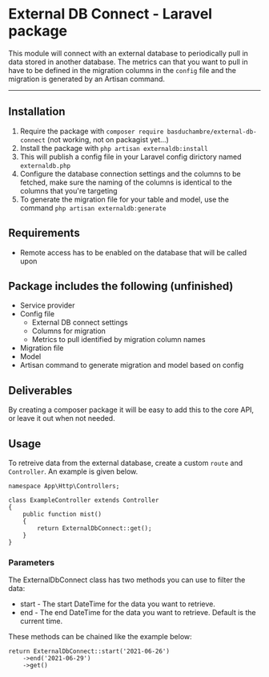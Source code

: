 # External DB Connect - Laravel package

This module will connect with an external database to periodically pull in data stored in another database. The metrics can that you want to pull in have to be defined in the migration columns in the `config` file and the migration is generated by an Artisan command.

***

## Installation

1. Require the package with `composer require basduchambre/external-db-connect` (not working, not on packagist yet...)
2. Install the package with `php artisan externaldb:install`
3. This will publish a config file in your Laravel config dirictory named `externaldb.php`
4. Configure the database connection settings and the columns to be fetched, make sure the naming of the columns is identical to the columns that you're targeting
5. To generate the migration file for your table and model, use the command `php artisan externaldb:generate`

## Requirements

- Remote access has to be enabled on the database that will be called upon

## Package includes the following (unfinished)

- Service provider
- Config file
    - External DB connect settings
    - Columns for migration
    - Metrics to pull identified by migration column names
- Migration file
- Model
- Artisan command to generate migration and model based on config

## Deliverables

By creating a composer package it will be easy to add this to the core API, or leave it out when not needed.

## Usage

To retreive data from the external database, create a custom `route` and `Controller`. An example is given below.

```
namespace App\Http\Controllers;

class ExampleController extends Controller
{
    public function mist()
    {
        return ExternalDbConnect::get();
    }
}
```

### Parameters

The ExternalDbConnect class has two methods you can use to filter the data:

- start - The start DateTime for the data you want to retrieve.
- end - The end DateTime for the data you want to retrieve. Default is the current time.

These methods can be chained like the example below: 

```
return ExternalDbConnect::start('2021-06-26')
    ->end('2021-06-29')
    ->get()
```